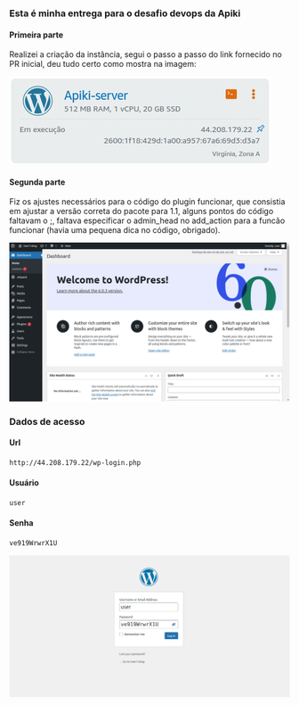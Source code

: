 
### Esta é minha entrega para o desafio devops da Apiki

#### Primeira parte

Realizei a criação da instância, segui o passo a passo do link fornecido no PR inicial, deu tudo certo como mostra na imagem: 

![Web 1](https://github.com/DanielHott/imagens/blob/master/machine.png)

#### Segunda parte

Fiz os ajustes necessários para o código do plugin funcionar, que consistia em ajustar a versão correta do pacote para 1.1, alguns pontos do código faltavam o ;, faltava especificar o admin_head no add_action para a funcão funcionar (havia uma pequena dica no código, obrigado).

![Web 1](https://github.com/DanielHott/imagens/blob/master/workspace.png)

### Dados de acesso

#### Url

```bash
http://44.208.179.22/wp-login.php
```

#### Usuário

```bash
user
```

#### Senha

```bash
ve919WrwrX1U
```

![Web 1](https://github.com/DanielHott/imagens/blob/master/wordpressassinature.png)
